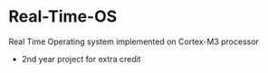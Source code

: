 # Real-Time-OS
Real Time Operating system implemented on Cortex-M3 processor
- 2nd year project for extra credit
